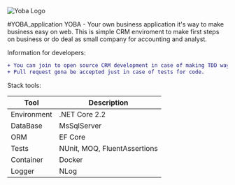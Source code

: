 ![Yoba Logo](http://lurkmore.so/images/5/52/YOBA_PEGI_BATYA.png)

#YOBA_application
YOBA - Your own business application it's way to make business easy on web. This is simple CRM enviroment to make first steps on business or do deal as small company for accounting and analyst.

Information for developers:

```diff
+ You can join to open source CRM development in case of making TDD way to write code. 
+ Pull request gona be accepted just in case of tests for code.
```
Stack tools:

| Tool | Description |
| --- | --- |
| Environment | .NET Core 2.2 |
| DataBase | MsSqlServer |
| ORM    | EF Core |
| Tests | NUnit, MOQ, FluentAssertions|
| Container   |  Docker |
| Logger | NLog |
